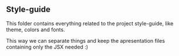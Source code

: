 ## Style-guide

This folder contains everything related to the project style-guide, like theme, colors and fonts.

This way we can separate things and keep the apresentation files containing only the JSX needed :)